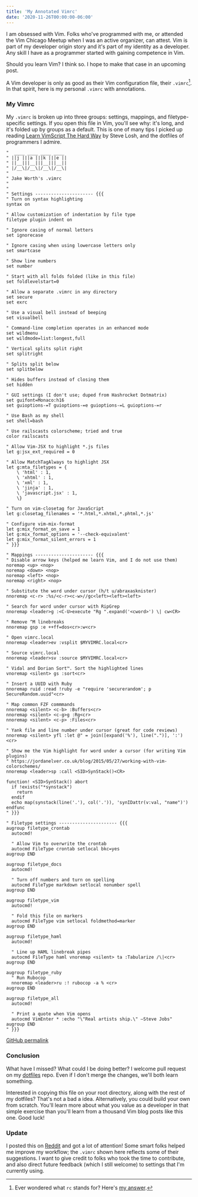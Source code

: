 ```yaml
---
title: 'My Annotated Vimrc'
date: '2020-11-26T00:00:00-06:00'
---
```


I am obsessed with Vim. Folks who've programmed with me, or attended the Vim
Chicago Meetup when I was an active organizer, can attest. Vim is part of my
developer origin story and it's part of my identity as a developer. Any skill I
have as a programmer started with gaining competence in Vim.

Should you learn Vim? I think so. I hope to make that case in an upcoming post.

A Vim developer is only as good as their Vim configuration file,
their `.vimrc`[^1]. In that spirit, here is my personal `.vimrc` with
annotations.

### My Vimrc

My `.vimrc` is broken up into three groups: settings, mappings, and
filetype-specific settings. If you open this file in Vim, you'll see why: it's
long, and it's folded up by groups as a default. This is one of many tips I
picked up reading [Learn VimScript The Hard
Way](https://learnvimscriptthehardway.stevelosh.com/) by Steve Losh, and the
dotfiles of programmers I admire.

```vim
"  ____ ____ ____ ____
" ||j |||a |||k |||e ||
" ||__|||__|||__|||__||
" |/__\|/__\|/__\|/__\|
"
" Jake Worth's .vimrc
"
"
" Settings ---------------------- {{{
" Turn on syntax highlighting
syntax on

" Allow customization of indentation by file type
filetype plugin indent on

" Ignore casing of normal letters
set ignorecase

" Ignore casing when using lowercase letters only
set smartcase

" Show line numbers
set number

" Start with all folds folded (like in this file)
set foldlevelstart=0

" Allow a separate .vimrc in any directory
set secure
set exrc

" Use a visual bell instead of beeping
set visualbell

" Command-line completion operates in an enhanced mode
set wildmenu
set wildmode=list:longest,full

" Vertical splits split right
set splitright

" Splits split below
set splitbelow

" Hides buffers instead of closing them
set hidden

" GUI settings (I don't use; duped from Hashrocket Dotmatrix)
set guifont=Monaco:h16
set guioptions-=T guioptions-=e guioptions-=L guioptions-=r

" Use Bash as my shell
set shell=bash

" Use railscasts colorscheme; tried and true
color railscasts

" Allow Vim-JSX to highlight *.js files
let g:jsx_ext_required = 0

" Allow MatchTagAlways to highlight JSX
let g:mta_filetypes = {
    \ 'html' : 1,
    \ 'xhtml' : 1,
    \ 'xml' : 1,
    \ 'jinja' : 1,
    \ 'javascript.jsx' : 1,
    \}

" Turn on vim-closetag for JavaScript
let g:closetag_filenames = '*.html,*.xhtml,*.phtml,*.js'

" Configure vim-mix-format
let g:mix_format_on_save = 1
let g:mix_format_options = '--check-equivalent'
let g:mix_format_silent_errors = 1
" }}}

" Mappings ---------------------- {{{
" Disable arrow keys (helped me learn Vim, and I do not use them)
noremap <up> <nop>
noremap <down> <nop>
noremap <left> <nop>
noremap <right> <nop>

" Substitute the word under cursor (h/t u/abraxasknister)
nnoremap <c-r> :%s/<c-r><c-w>//gc<left><left><left>

" Search for word under cursor with RipGrep
nnoremap <leader>g :<C-U>execute "Rg ".expand('<cword>') \| cw<CR>

" Remove ^M linebreaks
nnoremap gsp :e ++ff=dos<cr>:w<cr>

" Open vimrc.local
nnoremap <leader>ev :vsplit $MYVIMRC.local<cr>

" Source vimrc.local
nnoremap <leader>sv :source $MYVIMRC.local<cr>

" Vidal and Dorian Sort™. Sort the highlighted lines
vnoremap <silent> gs :sort<cr>

" Insert a UUID with Ruby
nnoremap ruid :read !ruby -e "require 'securerandom'; p SecureRandom.uuid"<cr>

" Map common FZF commmands
nnoremap <silent> <c-b> :Buffers<cr>
nnoremap <silent> <c-g>g :Rg<cr>
nnoremap <silent> <c-p> :Files<cr>

" Yank file and line number under cursor (great for code reviews)
nnoremap <silent> yfl :let @" = join([expand('%'), line(".")], ':')<cr>

" Show me the Vim highlight for word under a cursor (for writing Vim plugins)
" https://jordanelver.co.uk/blog/2015/05/27/working-with-vim-colorschemes/
nnoremap <leader>sp :call <SID>SynStack()<CR>

function! <SID>SynStack() abort
  if !exists("*synstack")
    return
  endif
  echo map(synstack(line('.'), col('.')), 'synIDattr(v:val, "name")')
endfunc
" }}}

" Filetype settings ---------------------- {{{
augroup filetype_crontab
  autocmd!

  " Allow Vim to overwrite the crontab
  autocmd FileType crontab setlocal bkc=yes
augroup END

augroup filetype_docs
  autocmd!

  " Turn off numbers and turn on spelling
  autocmd FileType markdown setlocal nonumber spell
augroup END

augroup filetype_vim
  autocmd!

  " Fold this file on markers
  autocmd FileType vim setlocal foldmethod=marker
augroup END

augroup filetype_haml
  autocmd!

  " Line up HAML linebreak pipes
  autocmd FileType haml vnoremap <silent> ta :Tabularize /\|<cr>
augroup END

augroup filetype_ruby
  " Run Rubocop
  nnoremap <leader>ru :! rubocop -a % <cr>
augroup END

augroup filetype_all
  autocmd!

  " Print a quote when Vim opens
  autocmd VimEnter * :echo "\"Real artists ship.\" –Steve Jobs"
augroup END
" }}}
```

[GitHub permalink][link]

### Conclusion

What have I missed? What could I be doing better? I welcome pull request on my
[dotfiles](https://github.com/jwworth/dotfiles) repo. Even if I don't merge the
changes, we'll both learn something.

Interested in copying this file on your root directory, along with the rest of
my dotfiles? That's not a bad a idea. Alternatively, you could build your own
from scratch. You'll learn more about what you value as a developer in that
simple exercise than you'll learn from a thousand Vim blog posts like this one.
Good luck!

### Update

I posted this on [Reddit][reddit] and got a lot of attention! Some smart folks
helped me improve my workflow; the `.vimrc` shown here reflects some of their
suggestions. I want to give credit to folks who took the time to contribute,
and also direct future feedback (which I still welcome) to settings that I'm
currently using.

[^1]: Ever wondered what `rc` stands for? Here's [my answer](https://til.hashrocket.com/posts/zf2nzhqnsx-meaning-of-rc-in-a-dotfile).

[reddit]: https://www.reddit.com/r/vim/comments/k1iv70/my_annotated_vimrc/
[link]: https://github.com/jwworth/dotfiles/blob/master/.vimrc.local
